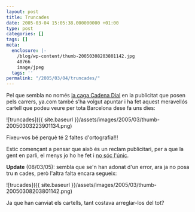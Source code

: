 ```yaml
---
layout: post
title: Truncades
date: 2005-03-04 15:05:38.000000000 +01:00
type: post
categories: []
tags: []
meta:
  enclosure: |-
    /blog/wp-content/thumb-20050308203801142.jpg
    40766
    image/jpeg
  tags: ''
permalink: "/2005/03/04/truncades/"
---
```

Pel que sembla no només [la caga Cadena Dial](http://www.yonkis.com/w.php?id=822005121655.jpg) en la publicitat que posen pels carrers, ya.com també s'ha volgut apuntar i ha fet aquest meravellós cartell que podeu veure per tota Barcelona dese fa uns dies:

![truncades]({{ site.baseurl }}/assets/images/2005/03/thumb-20050303223901134.png)

Fixeu-vos bé perquè té 2 faltes d'ortografia!!!

Estic començant a pensar que això és un reclam publicitari, per a que la gent en parli, el menys jo ho he fet i [no sóc l'únic](http://www.flickr.com/photos/tags/truncades/).

**Update** (08/03/05): sembla que se'n han adonat d'un error, ara ja no posa tru **n** cades, però l'altra falta encara segueix:

![trucades]({{ site.baseurl }}/assets/images/2005/03/thumb-20050308203801142.png)

Ja que han canviat els cartells, tant costava arreglar-los del tot?


